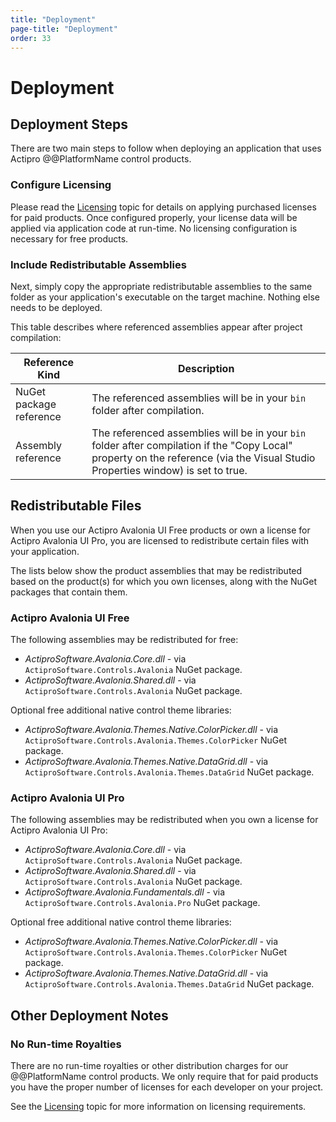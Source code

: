 ```yaml
---
title: "Deployment"
page-title: "Deployment"
order: 33
---
```

# Deployment

## Deployment Steps

There are two main steps to follow when deploying an application that uses Actipro @@PlatformName control products.

### Configure Licensing

Please read the [Licensing](licensing.md) topic for details on applying purchased licenses for paid products.  Once configured properly, your license data will be applied via application code at run-time. No licensing configuration is necessary for free products.

### Include Redistributable Assemblies

Next, simply copy the appropriate redistributable assemblies to the same folder as your application's executable on the target machine.  Nothing else needs to be deployed.

This table describes where referenced assemblies appear after project compilation:

| Reference Kind | Description |
|-----|-----|
| NuGet package reference | The referenced assemblies will be in your `bin` folder after compilation. |
| Assembly reference | The referenced assemblies will be in your `bin` folder after compilation if the "Copy Local" property on the reference (via the Visual Studio Properties window) is set to true. |

## Redistributable Files

When you use our Actipro Avalonia UI Free products or own a license for Actipro Avalonia UI Pro, you are licensed to redistribute certain files with your application.

The lists below show the product assemblies that may be redistributed based on the product(s) for which you own licenses, along with the NuGet packages that contain them.

### Actipro Avalonia UI Free

The following assemblies may be redistributed for free:
- *ActiproSoftware.Avalonia.Core.dll* - via `ActiproSoftware.Controls.Avalonia` NuGet package.
- *ActiproSoftware.Avalonia.Shared.dll* - via `ActiproSoftware.Controls.Avalonia` NuGet package.

Optional free additional native control theme libraries:
- *ActiproSoftware.Avalonia.Themes.Native.ColorPicker.dll* - via `ActiproSoftware.Controls.Avalonia.Themes.ColorPicker` NuGet package.
- *ActiproSoftware.Avalonia.Themes.Native.DataGrid.dll* - via `ActiproSoftware.Controls.Avalonia.Themes.DataGrid` NuGet package.

### Actipro Avalonia UI Pro

The following assemblies may be redistributed when you own a license for Actipro Avalonia UI Pro:
- *ActiproSoftware.Avalonia.Core.dll* - via `ActiproSoftware.Controls.Avalonia` NuGet package.
- *ActiproSoftware.Avalonia.Shared.dll* - via `ActiproSoftware.Controls.Avalonia` NuGet package.
- *ActiproSoftware.Avalonia.Fundamentals.dll* - via `ActiproSoftware.Controls.Avalonia.Pro` NuGet package.

Optional free additional native control theme libraries:
- *ActiproSoftware.Avalonia.Themes.Native.ColorPicker.dll* - via `ActiproSoftware.Controls.Avalonia.Themes.ColorPicker` NuGet package.
- *ActiproSoftware.Avalonia.Themes.Native.DataGrid.dll* - via `ActiproSoftware.Controls.Avalonia.Themes.DataGrid` NuGet package.

## Other Deployment Notes

### No Run-time Royalties

There are no run-time royalties or other distribution charges for our @@PlatformName control products.  We only require that for paid products you have the proper number of licenses for each developer on your project.

See the [Licensing](licensing.md) topic for more information on licensing requirements.